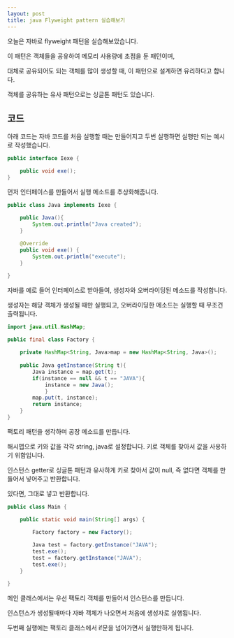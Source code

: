 ```yaml
---
layout: post
title: java Flyweight pattern 실습해보기
---
```


오늘은 자바로 flyweight 패턴을 실습해보았습니다.

이 패턴은 객체들을 공유하여 메모리 사용량에 초점을 둔 패턴이며,

대체로 공유되어도 되는 객체를 많이 생성할 때, 이 패턴으로 설계하면 유리하다고 합니다.

객체를 공유하는 유사 패턴으로는 싱글톤 패턴도 있습니다.

## 코드

아래 코드는 자바 코드를 처음 실행할 때는 만들어지고 두번 실행하면 실행만 되는 예시로 작성했습니다.

```java
public interface Iexe {

	public void exe();
}
```

먼저 인터페이스를 만들어서 실행 메소드를 추상화해줍니다.

```java
public class Java implements Iexe {

	public Java(){
		System.out.println("Java created");
	}
	
	@Override
	public void exe() {
		System.out.println("execute");
	}

}
```

자바를 예로 들어 인터페이스로 받아들여, 생성자와 오버라이딩된 메소드를 작성합니다.

생성자는 해당 객체가 생성될 때만 실행되고, 오버라이딩한 메소드는 실행할 때 무조건 출력됩니다.

```java
import java.util.HashMap;

public final class Factory {
	
	private HashMap<String, Java>map = new HashMap<String, Java>();
	
	public Java getInstance(String t){
		Java instance = map.get(t);
		if(instance == null && t == "JAVA"){
			instance = new Java(); 	   
			}
		map.put(t, instance);
		return instance;
	}
}
```

팩토리 패턴을 생각하며 공장 메소드를 만듭니다.

해시맵으로 키와 값을 각각 string, java로 설정합니다.
키로 객체를 찾아서 값을 사용하기 위함입니다.

인스턴스 getter로 싱글톤 패턴과 유사하게 키로 찾아서 값이 null, 즉 없다면 객체를 만들어서 넣어주고 반환합니다.

있다면, 그대로 넣고 반환합니다.

```java
public class Main {

	public static void main(String[] args) {

		Factory factory = new Factory();
		
		Java test = factory.getInstance("JAVA");
		test.exe();
		test = factory.getInstance("JAVA");
		test.exe();
	}

}
```

메인 클래스에서는 우선 팩토리 객체를 만들어서 인스턴스를 만듭니다.

인스턴스가 생성될때마다 자바 객체가 나오면서 처음에 생성자로 실행됩니다.

두번째 실행에는 팩토리 클래스에서 if문을 넘어가면서 실행만하게 됩니다.